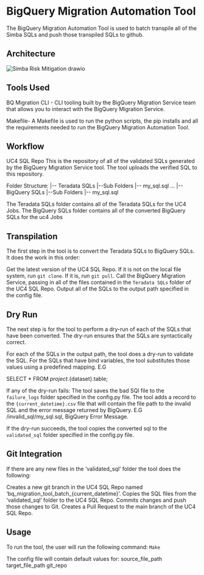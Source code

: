 # BigQuery Migration Automation Tool

The BigQuery Migration Automation Tool is used to batch transpile all of the Simba SQLs and push those transpiled SQLs to github.
## Architecture 

![Simba Risk Mitigation drawio](https://github.com/RealistAI/bq_migration_automation_tool/assets/99982739/7a40c2bd-fff9-4a35-b735-a614f320a5e7)

## Tools Used
BQ Migration CLI - CLI tooling built by the BigQuery Migration Service team that allows you to interact with the BigQuery Migration Service.

Makefile- A Makefile is used to run the python scripts, the pip installs and all the requirements needed to run the BigQuery Migration Automation Tool.

## Workflow
UC4 SQL Repo
This is the repository of all of the validated SQLs generated by the BigQuery Migration Service tool. The tool uploads the verified SQL to this repository.

Folder Structure:
|-- Teradata SQLs
    |--Sub Folders
        |-- my_sql.sql
        … 
|-- BigQuery SQLs
    |--Sub Folders
        |-- my_sql.sql

The Teradata SQLs folder contains all of the Teradata SQLs for the UC4 Jobs.
The BigQuery SQLs folder contains all of the converted BigQuery SQLs for the uc4 Jobs

## Transpilation
The first step in the tool is to convert the Teradata SQLs to BigQuery SQLs. It does the work in this order:

Get the latest version of the UC4 SQL Repo.
If it is not on the local file system, run `git clone`.
If it is, run `git pull`.
Call the BigQuery Migration Service, passing in all of the files contained in the `Teradata SQLs` folder of the UC4 SQL Repo.
Output all of the SQLs to the output path specified in the config file. 

## Dry Run
The next step is for the tool to perform a dry-run of each of the SQLs that have been converted. The dry-run ensures that the SQLs are syntactically correct.

For each of the SQLs in the output path, the tool does a dry-run to validate the SQL.
For the SQLs that have bind variables, the tool substitutes those values using a predefined mapping. E.G

SELECT * FROM ${project}.${dataset}.table;

If any of the dry-run fails:
The tool saves the bad SQl file to the `failure_logs` folder specified in the config.py file.
The tool adds a record to the `{current_datetime}.csv` file that will contain the file path to the invalid SQL and the error message returned by BigQuery. E.G
/invalid_sql/my_sql.sql, BigQuery Error Message.

If the dry-run succeeds, the tool copies the converted sql to the `validated_sql` folder specified in the config.py file.

## Git Integration
If there are any new files in the ‘validated_sql’ folder the tool does the following:

Creates a new git branch in the UC4 SQL Repo named ‘bq_migration_tool_batch_{current_datetime}’.
Copies the SQL files from the ‘validated_sql’ folder to the UC4 SQL Repo. 
Commits changes and push those changes to Git.
Creates a Pull Request to the main branch of the UC4 SQL Repo.

## Usage
To run the tool, the user will run the following command:
`Make`

The config file will contain default values for:
source_file_path
target_file_path
git_repo 


